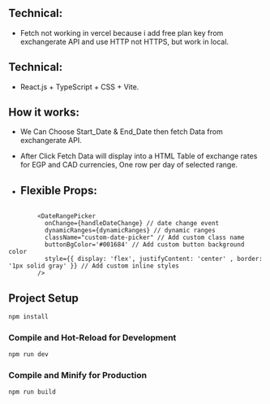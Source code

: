 ## Technical:

- Fetch not working in vercel because i add free plan key from exchangerate API and use HTTP not HTTPS, but work in local.

## Technical:

- React.js + TypeScript + CSS + Vite.

## How it works:

- We Can Choose Start_Date & End_Date then fetch Data from exchangerate API.
- After Click Fetch Data will display into a HTML Table of exchange rates for EGP and CAD currencies, One row per day of selected range.

- ## Flexible Props:

```react

        <DateRangePicker 
          onChange={handleDateChange} // date change event
          dynamicRanges={dynamicRanges} // dynamic ranges
          className="custom-date-picker" // Add custom class name
          buttonBgColor='#001684' // Add custom button background color
          style={{ display: 'flex', justifyContent: 'center' , border: '1px solid gray' }} // Add custom inline styles
        />
```

## Project Setup

```sh
npm install
```

### Compile and Hot-Reload for Development

```sh
npm run dev
```

### Compile and Minify for Production

```sh
npm run build
```

